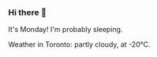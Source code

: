 ### Hi there :wave:

It's Monday! I'm probably sleeping.

Weather in Toronto: partly cloudy, at -20°C.
